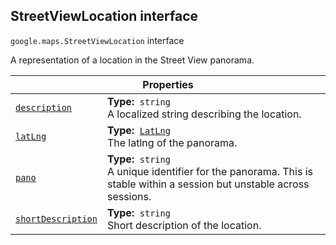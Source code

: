 
<h2 id="StreetViewLocation">StreetViewLocation interface</h2>
<p>
<code><span itemprop="path">google.maps</span>.<span itemprop="name">StreetViewLocation</span></code>
interface
</p>
<p>A representation of a location in the Street View panorama.</p>
<div class="devsite-table-wrapper"><table class="properties responsive" summary="interface StreetViewLocation - Properties">
<thead>
<tr><th colspan="2">Properties</th>
</tr></thead>
<tbody>
<tr id="StreetViewLocation.description">
<td itemprop="property"><code><a class="secret-link" href="#StreetViewLocation.description"><span>description</span></a></code></td>
<td><div><strong>Type:</strong>&nbsp; <code>string</code></div>
<div class="desc">A localized string describing the location.</div></td>
</tr>
<tr id="StreetViewLocation.latLng">
<td itemprop="property"><code><a class="secret-link" href="#StreetViewLocation.latLng"><span>latLng</span></a></code></td>
<td><div><strong>Type:</strong>&nbsp; <code><a href="LatLng.md">LatLng</a></code></div>
<div class="desc">The latlng of the panorama.</div></td>
</tr>
<tr id="StreetViewLocation.pano">
<td itemprop="property"><code><a class="secret-link" href="#StreetViewLocation.pano"><span>pano</span></a></code></td>
<td><div><strong>Type:</strong>&nbsp; <code>string</code></div>
<div class="desc">A unique identifier for the panorama. This is stable within a session but unstable across sessions.</div></td>
</tr>
<tr id="StreetViewLocation.shortDescription">
<td itemprop="property"><code><a class="secret-link" href="#StreetViewLocation.shortDescription"><span>shortDescription</span></a></code></td>
<td><div><strong>Type:</strong>&nbsp; <code>string</code></div>
<div class="desc">Short description of the location.</div></td>
</tr>
</tbody>
</table></div>
<script src="replace_links.js"></script>
